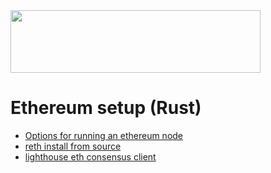 <img src="https://ethereum.org/_next/image/?url=%2F_next%2Fstatic%2Fmedia%2Fethereum-logo-landscape-black.b8f4e822.png&w=1920&q=75" width="400" height="100">

# Ethereum setup (Rust)

* [Options for running an ethereum node](https://ethereum.org/en/developers/docs/nodes-and-clients/run-a-node/)
* [reth install from source](https://reth.rs/installation/source.html)
* [lighthouse eth consensus client](https://lighthouse-book.sigmaprime.io/intro.html)
